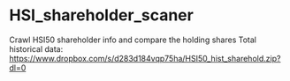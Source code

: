 # HSI_shareholder_scaner
Crawl HSI50 shareholder info and compare the holding shares
Total historical data: https://www.dropbox.com/s/d283d184vqp75ha/HSI50_hist_sharehold.zip?dl=0
